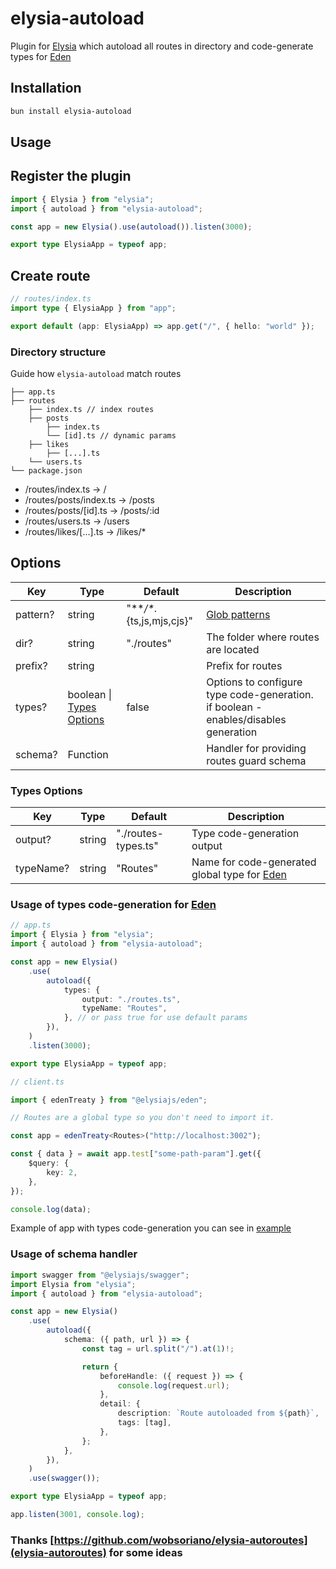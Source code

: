 # elysia-autoload

Plugin for [Elysia](https://elysiajs.com/) which autoload all routes in directory and code-generate types for [Eden](https://elysiajs.com/eden/overview.html)

## Installation

```bash
bun install elysia-autoload
```

## Usage

## Register the plugin

```ts
import { Elysia } from "elysia";
import { autoload } from "elysia-autoload";

const app = new Elysia().use(autoload()).listen(3000);

export type ElysiaApp = typeof app;
```

## Create route

```ts
// routes/index.ts
import type { ElysiaApp } from "app";

export default (app: ElysiaApp) => app.get("/", { hello: "world" });
```

### Directory structure

Guide how `elysia-autoload` match routes

```
├── app.ts
├── routes
    ├── index.ts // index routes
    ├── posts
        ├── index.ts
        └── [id].ts // dynamic params
    ├── likes
        ├── [...].ts
    └── users.ts
└── package.json
```

-   /routes/index.ts → /
-   /routes/posts/index.ts → /posts
-   /routes/posts/[id].ts → /posts/:id
-   /routes/users.ts → /users
-   /routes/likes/[...].ts → /likes/\*

## Options

| Key      | Type                                       | Default                     | Description                                                                         |
| -------- | ------------------------------------------ | --------------------------- | ----------------------------------------------------------------------------------- |
| pattern? | string                                     | "\*\*_/\*_.{ts,js,mjs,cjs}" | [Glob patterns](<https://en.wikipedia.org/wiki/Glob_(programming)>)                 |
| dir?     | string                                     | "./routes"                  | The folder where routes are located                                                 |
| prefix?  | string                                     |                             | Prefix for routes                                                                   |
| types?   | boolean \| [Types Options](#types-options) | false                       | Options to configure type code-generation. if boolean - enables/disables generation |
| schema?  | Function                                   |                             | Handler for providing routes guard schema                                           |

### Types Options

| Key       | Type   | Default             | Description                                                                             |
| --------- | ------ | ------------------- | --------------------------------------------------------------------------------------- |
| output?   | string | "./routes-types.ts" | Type code-generation output                                                             |
| typeName? | string | "Routes"            | Name for code-generated global type for [Eden](https://elysiajs.com/eden/overview.html) |

### Usage of types code-generation for [Eden](https://elysiajs.com/eden/overview.html)

```ts
// app.ts
import { Elysia } from "elysia";
import { autoload } from "elysia-autoload";

const app = new Elysia()
    .use(
        autoload({
            types: {
                output: "./routes.ts",
                typeName: "Routes",
            }, // or pass true for use default params
        }),
    )
    .listen(3000);

export type ElysiaApp = typeof app;
```

```ts
// client.ts

import { edenTreaty } from "@elysiajs/eden";

// Routes are a global type so you don't need to import it.

const app = edenTreaty<Routes>("http://localhost:3002");

const { data } = await app.test["some-path-param"].get({
    $query: {
        key: 2,
    },
});

console.log(data);
```

Example of app with types code-generation you can see in [example](https://github.com/kravetsone/elysia-autoload/tree/main/example)

### Usage of schema handler

```ts
import swagger from "@elysiajs/swagger";
import Elysia from "elysia";
import { autoload } from "elysia-autoload";

const app = new Elysia()
    .use(
        autoload({
            schema: ({ path, url }) => {
                const tag = url.split("/").at(1)!;

                return {
                    beforeHandle: ({ request }) => {
                        console.log(request.url);
                    },
                    detail: {
                        description: `Route autoloaded from ${path}`,
                        tags: [tag],
                    },
                };
            },
        }),
    )
    .use(swagger());

export type ElysiaApp = typeof app;

app.listen(3001, console.log);
```

### Thanks [https://github.com/wobsoriano/elysia-autoroutes](elysia-autoroutes) for some ideas

